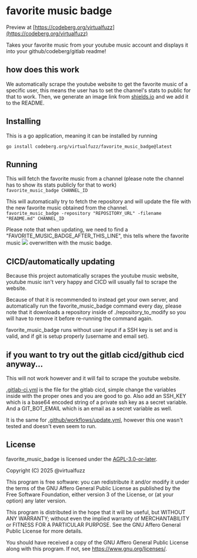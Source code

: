 <!-- SPDX-License-Identifier: AGPL-3.0-or-later -->

# favorite music badge

Preview at [https://codeberg.org/virtualfuzz](https://codeberg.org/virtualfuzz)

Takes your favorite music from your youtube music account and displays it into
your github/codeberg/gitlab readme!

## how does this work

We automatically scrape the youtube website to get the favorite music of a
specific user, this means the user has to set the channel's stats to public for
that to work. Then, we generate an image link from [shields.io](shields.io) and
we add it to the README.

## Installing

This is a go application, meaning it can be installed by running

`go install codeberg.org/virtualfuzz/favorite_music_badge@latest`

## Running

This will fetch the favorite music from a channel (please note the channel has
to show its stats publicly for that to work)\
`favorite_music_badge CHANNEL_ID`

This will automatically try to fetch the repository and will update the file
with the new favorite music obtained from the channel.\
`favorite_music_badge -repository "REPOSITORY_URL" -filename "README.md" CHANNEL_ID`

Please note that when updating, we need to find a
"FAVORITE_MUSIC_BADGE_AFTER_THIS_LINE", this tells where the favorite music
[<img src="https://img.shields.io/badge/Favorite%20music-Fils%20de%20joie%20by%20Stromae-mistyrose?style=for-the-badge&logo=youtube-music&labelColor=darkred&"/>](https://youtube.com/watch?v=M7Z2tgJo8Hg)
overwritten with the music badge.

## CICD/automatically updating

Because this project automatically scrapes the youtube music website, youtube
music isn't very happy and CICD will usually fail to scrape the website.

Because of that it is recommended to instead get your own server, and
automatically run the favorite_music_badge command every day, please note that
it downloads a repository inside of ./repository_to_modify so you will have to
remove it before re-running the command again.

favorite_music_badge runs without user input if a SSH key is set and is valid,
and if git is setup properly (username and email set).

## if you want to try out the gitlab cicd/github cicd anyway...

This will not work however and it will fail to scrape the youtube website.

[.gitlab-ci.yml](.gitlab-ci.yml) is the file for the gitlab cicd, simple change
the variables inside with the proper ones and you are good to go. Also add an
SSH_KEY which is a base64 encoded string of a private ssh key as a secret
variable. And a GIT_BOT_EMAIL which is an email as a secret variable as well.

It is the same for [.github/workflows/update.yml](.github/workflows/update.yml),
however this one wasn't tested and doesn't even seem to run.

## License

favorite_music_badge is licensed under the [AGPL-3.0-or-later](LICENSE.md).

Copyright (C) 2025 @virtualfuzz

This program is free software: you can redistribute it and/or modify it under
the terms of the GNU Affero General Public License as published by the Free
Software Foundation, either version 3 of the License, or (at your option) any
later version.

This program is distributed in the hope that it will be useful, but WITHOUT ANY
WARRANTY; without even the implied warranty of MERCHANTABILITY or FITNESS FOR A
PARTICULAR PURPOSE. See the GNU Affero General Public License for more details.

You should have received a copy of the GNU Affero General Public License along
with this program. If not, see <https://www.gnu.org/licenses/>.
